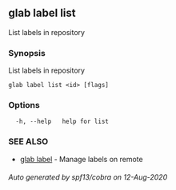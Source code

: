 ## glab label list

List labels in repository

### Synopsis

List labels in repository

```
glab label list <id> [flags]
```

### Options

```
  -h, --help   help for list
```

### SEE ALSO

* [glab label](glab_label.md)	 - Manage labels on remote

###### Auto generated by spf13/cobra on 12-Aug-2020
